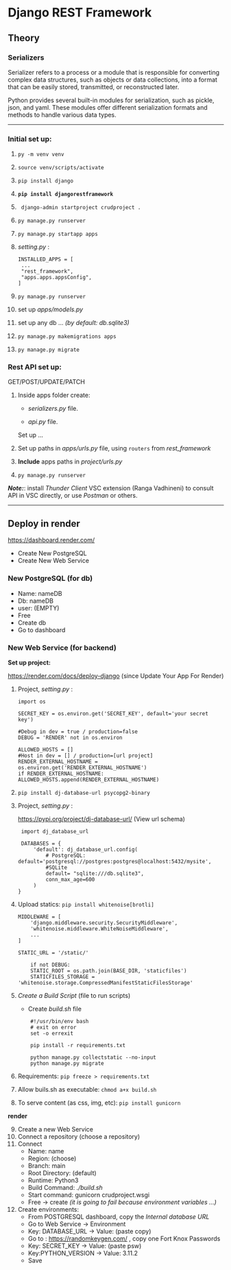 # Django REST Framework

## Theory

### **Serializers**

Serializer refers to a process or a module that is responsible for converting complex data structures, such as objects or data collections, into a format that can be easily stored, transmitted, or reconstructed later.

Python provides several built-in modules for serialization, such as pickle, json, and yaml. These modules offer different serialization formats and methods to handle various data types.

---

### Initial set up:

1. `py -m venv venv`
2. `source venv/scripts/activate`
3. `pip install django`
4. **`pip install djangorestframework`**
5. ` django-admin startproject crudproject .`
6. `py manage.py runserver`
7. `py manage.py startapp apps`
8. _setting.py_ :

   ```
   INSTALLED_APPS = [
    ...
    "rest_framework",
    "apps.apps.appsConfig",
   ]
   ```

9. `py manage.py runserver`
10. set up _apps/models.py_
11. set up any db ... _(by default: db.sqlite3)_
12. `py manage.py makemigrations apps`
13. `py manage.py migrate`

### **Rest API set up:**

GET/POST/UPDATE/PATCH

1. Inside apps folder create:

   - _serializers.py_ file.

   - _api.py_ file.

   Set up ...

2. Set up paths in _apps/urls.py_ file, using `routers` from _rest_framework_
3. **Include** apps paths in _project/urls.py_
4. `py manage.py runserver`

_**Note:**_: install _Thunder Client_ VSC extension (Ranga Vadhineni) to consult API in VSC directly, or use _Postman_ or others.

---

## Deploy in render

https://dashboard.render.com/

- Create New PostgreSQL
- Create New Web Service

### New PostgreSQL (for db)

- Name: nameDB
- Db: nameDB
- user: (EMPTY)
- Free
- Create db
- Go to dashboard

### New Web Service (for backend)

**Set up project:**

https://render.com/docs/deploy-django (since Update Your App For Render)

1.  Project, _setting.py_ :

    ```
    import os

    SECRET_KEY = os.environ.get('SECRET_KEY', default='your secret key')

    #Debug in dev = true / production=false
    DEBUG = 'RENDER' not in os.environ

    ALLOWED_HOSTS = []
    #Host in dev = [] / production=[url project]
    RENDER_EXTERNAL_HOSTNAME = os.environ.get('RENDER_EXTERNAL_HOSTNAME')
    if RENDER_EXTERNAL_HOSTNAME: ALLOWED_HOSTS.append(RENDER_EXTERNAL_HOSTNAME)

    ```

2.  `pip install dj-database-url psycopg2-binary`

3.  Project, _setting.py_ :

    https://pypi.org/project/dj-database-url/ (View url schema)

    ```
     import dj_database_url

     DATABASES = {
         'default': dj_database_url.config(
             # PostgreSQL: default='postgresql://postgres:postgres@localhost:5432/mysite',
             #SQLite
             default= "sqlite:///db.sqlite3",
             conn_max_age=600
         )
    }
    ```

4.  Upload statics: `pip install whitenoise[brotli]`

    ```
    MIDDLEWARE = [
        'django.middleware.security.SecurityMiddleware',
        'whitenoise.middleware.WhiteNoiseMiddleware',
        ...
    ]
    ```

    ```
    STATIC_URL = '/static/'

        if not DEBUG:
        STATIC_ROOT = os.path.join(BASE_DIR, 'staticfiles')
        STATICFILES_STORAGE = 'whitenoise.storage.CompressedManifestStaticFilesStorage'
    ```

5.  _Create a Build Script_ (file to run scripts)

    - Create _build.sh_ file

    ```
        #!/usr/bin/env bash
        # exit on error
        set -o errexit

        pip install -r requirements.txt

        python manage.py collectstatic --no-input
        python manage.py migrate
    ```

6.  Requirements: `pip freeze > requirements.txt`
7.  Allow buils.sh as executable: `chmod a+x build.sh`
8.  To serve content (as css, img, etc): `pip install gunicorn`

**render**

9. Create a new Web Service
10. Connect a repository (choose a repository)
11. Connect
    - Name: name
    - Region: (choose)
    - Branch: main
    - Root Directory: (default)
    - Runtime: Python3
    - Build Command: _./build.sh_
    - Start command: gunicorn crudproject.wsgi
    - Free -> create _(it is going to fail because environment variables ...)_
12. Create environments:
    - From POSTGRESQL dashboard, copy the _Internal database URL_
    - Go to Web Service -> Environment
    - Key: DATABASE_URL -> Value: (paste copy)
    - Go to : https://randomkeygen.com/ , copy one Fort Knox Passwords
    - Key: SECRET_KEY -> Value: (paste psw)
    - Key:PYTHON_VERSION -> Value: 3.11.2
    - Save
